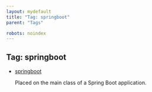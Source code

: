 ```yaml
---
layout: mydefault
title: "Tag: springboot"
parent: "Tags"

robots: noindex
---
```

<h2>Tag: springboot</h2><div><ul>
	<li>
		<a href='/docs/beginner/SpringBootApplication'>springboot</a>
		<p>Placed on the main class of a Spring Boot application.</p>
	</li>
</ul></div>